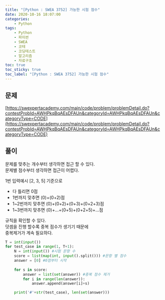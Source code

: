 ```yaml
---
title: "[Python : SWEA 3752] 가능한 시험 점수"
date: 2020-10-16 18:07:00
categories:
    - Python
tags:
    - Python
    - 파이썬
    - SWEA
    - 코테
    - 코딩테스트
    - 알고리즘
    - 자료구조
toc: true
toc_sticky: true
toc_label: "[Python : SWEA 3752] 가능한 시험 점수"
---
```

## 문제
[https://swexpertacademy.com/main/code/problem/problemDetail.do?contestProbId=AWHPkqBqAEsDFAUn&categoryId=AWHPkqBqAEsDFAUn&categoryType=CODE](https://swexpertacademy.com/main/code/problem/problemDetail.do?contestProbId=AWHPkqBqAEsDFAUn&categoryId=AWHPkqBqAEsDFAUn&categoryType=CODE)

## 풀이
문제를 맞추는 개수부터 생각하면 접근 할 수 있다.  
문제별 점수부터 생각하면 접근이 어렵다.  
  
1번 입력예시 [2, 3, 5] 기준으로  

- 다 틀리면 0점
- 1번까지 맞추면 (0)+(0+2)점
- 1~2번까지 맞추면 (0)+(0+2)+(0+3)+(0+2+3)점
- 1~3번까지 맞추면 (0)+...+(0+5)+(0+2+5)+...점

규칙을 확인할 수 있다.  
덧셈을 진행 할수록 중복 점수가 생기기 때문에  
중복제거가 계속 필요하다.

```python
T = int(input())
for test_case in range(1, T+1):
    N = int(input()) #시험 문항 수
    score = list(map(int, input().split())) #문항 별 점수
    answer = [0] #0점부터 시작
    
    for s in score:
        answer = list(set(answer)) #중복 점수 제거
        for i in range(len(answer)):
            answer.append(answer[i]+s)

    print('#'+str(test_case), len(set(answer)))
```